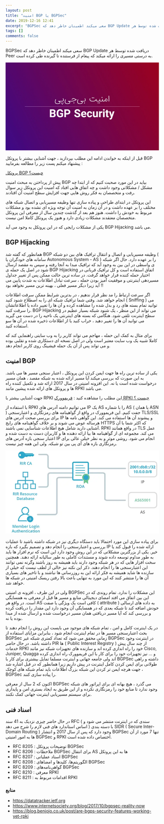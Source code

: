 ```yaml
---
layout: post
title: "امنیت BGP یا BGPSec"
date: 2019-12-16 12:41
excerpt: "BGPSec سعی ‌میکند اطمینان ‌خاطر دهد که BGP Update دریافت شده توسط هر Peer به درستی مسیری را ارائه‌ میکند که پیغام از فرستنده تا گیرنده طی کرده است."
tags: []
comments: false
---
```


BGPSec سعی ‌میکند اطمینان ‌خاطر دهد که BGP Update دریافت شده توسط هر Peer به درستی مسیری را ارائه‌ میکند که پیغام از فرستنده تا گیرنده طی کرده است.

![tooltip](/assets/img/posts/61.webp)

قبل از اینکه به خواندن ادامه این مطلب بپردازید ، جهت آشنایی بیشتر با پروتکل BGP پیشنهاد میکنم پست زیر را مطالعه بفرمایید :

[پروتکل BGP چیست؟](/what-is-bgp/)

پیش از پرداختن به مبحث امنیت BGP بیاید در این مورد صحبت کنیم که از ابتدا چه مشکل / مشکلاتی وجود داشت و چه اتفاق هایی افتاد که امنیت این پروتکل زیر سوال رفت و متخصصان به فکر روش هایی جهت افزایش سطح امنیت آن افتادند.

این پروتکل در ابتدای طراحی و پیاده سازی تنها وظیفه مسیریابی و اتصال شبکه های مختلف را بر عهده داشت و در آن زمان به امنیت آن توجه ویژه ای نشده بود و مشکلات مربوط به خودش را داشت. هنوز هم بعد از گذشت چندین سال از معرفی این پروتکل متخصصان معتقدند مشکلات زیادی دارد و هنوز یک پروتکل کاملا امن نیست.

یکی از مشکلات رایجی که در این پروتکل به وجود می آید BGP Hijacking می باشد.

## BGP Hijacking

همانطور که گفته شد BGP وظیفه مسیریابی و اتصال و انتقال ترافیک های بین دو شبکه ( سامانه های خودگران یا Autonomous System - AS ) را بر عهده دارد. حال اگر شبکه ی واسطی در این بین به وجود آید که ترافیک مبدا به آنجا رفته و سپس به مقصد ارسال شود در اصل یک حمله ی BGP Hijacking اتفاق استفاده است و کل ترافیک قربانی در اختیار حمله کننده قرار خواهد گرفت. در ساده ترین حالت ممکن پس از تغییر جداول مسیردهی اینترنتی و موفقیت آمیز بودن حمله ، سرعت تبادل اطلاعات به شدت پایین می آید زیرا دیگر مسیر فعلی ، بهینه ترین مسیر نخواهد بود !!

اگر سرعت ارتباط را مد نظر قرار ندهیم ، در بدترین شرایط ممکن سرقت اطلاعات انجام خواهد شد. وقتی شما ترافیک شبکه ای را به اصطلاح شنود کنید ( Sniffing ) می توانید تمام بسته های رد و بدل شده را مشاهده کرده و آن ها را تغییر داده یا اطلاعاتشان را سرقت کنید. BGP Hijacking می تواند از این منظر ، یک شنود شبکه بسیار عظیم در سطح اینترنت تلقی شود. هنگامی که بسته های اینترنتی یک ناحیه را در دست می گیرید می توانید آن ها را تغییر دهید ، خراب کنید یا از اطلاعات ذخیره شده در آن ها سو استفاده کنید.

برای مثال به کمک این حمله ، مهاجم می تواند کاربر را به وب سایتی راهنمایی کند که کاملا شبیه یک وب سایت معتبر است ولی در اصل نسخه ای دستکاری شده و تقلبی بوده و می تواند پس از آن یک حمله فیشینگ روی کاربر انجام دهد.

## امنیت BGP

یکی از ساده ترین راه ها جهت ایمن کردن این پروتکل ، اعتبار سنجی مسیر ها می باشد. به این صورت که بررسی میکند آیا مسیر ارائه شده به شبکه مقصد ، همان مسیر درخواست شده است یا نه. این افزونه امنیتی در سال 2017 ارائه شد و تکمیل کننده راه ها و پروتکل های ارائه شده پیشین مانند RPKI می باشد.

جهت آشنایی بیشتر با RPKI این مطلب را مشاهده کنید : [فریموورک RPKI چیست ؟](#)

با استفاده از RPKI می توانیم دامنه آدرس های IP یک AS را با شماره AS ( یا همان ASN ) جفت کنیم. این فریموورک در واقع از گواهینامه های رمزنگاری و اعتبارسنجی TLS/SSL برای بررسی صحت آدرس های IP و پیشوند آن ها استفاده می کند. این گواهی نامه ها هرساله عوض می شوند و بر خلاف گواهینامه های رایج HTTPS که اکثر شما با آن آشنایی دارید شامل هیچ اطلاعات شناسایی نمی باشند. RPKI در واقع همانند TLS عمل می کند. مجموعه ای از گواهینامه ها بیا ارائه دهنده ها و کاربران دست به دست شده و اعتبار سنجی بازه آدرس های IP انجام می شود. روشی موثر و به نظر خیلی عالی برای رمزنگاری بازه های آی پی بین تو شبکه. ولی این همه چیز نیست.

![tooltip](/assets/img/posts/62.webp)

برای پیاده سازی این مورد احتمالا باید دستگاه دیگری نیز در شبکه داشته باشید تا عملیات بررسی و اعتبارسنجی را انجام دهد و تصمیم بگیرد که بازه IP ارائه شده را قبول کند یا خیر. یکی از بزرگترین مشکلاتی که در این روش وجود دارد این است که نرم افزار ها باید به طور مداوم توسعه داده شوند و مستندات کاملی به طور سالیانه ارائه دهند. همچنین سخت افزار هایی که در هر شبکه وجود دارند باید همیشه به روز باشند وگرنه نمی توانند این اعتبارسنجی ها را انجام دهند. ذکر این نکته نیز خالی از لطف نیست که خیلی از سازنده ها شاید همیشه به فکر ارائه این به روزرسانی ها نباشند و با تاخیر های بسیاری آن ها را منتشر کنند که این مورد به تنهایی باعث بالا رفتن ریسک امنیتی در شبکه ها خواهد شد.

ولی در این طرف ، افزونه ی امنیتی BGPSec این مشکلات را ندارد. تمام روندی که در این بین اتفاق می افتد امضای دیجیتالی منابع و مسیر ها قبل از معرفی به همسایگی است. در واقع هر AS کافی است یک ویژگی یا صفت ( attribute ) به داده های ارسالی خودش اضافه کند تا شبکه بعدی که در همسایگی آن وجود دارد این مقدار را دریافت کرده و بررسی کند که آیا مسیر دریافتی همان مسیر درخواست شده و ارسال شده از مبدا بوده یا نه.

در یک اینترنت کامل و امن ، تمام شبکه های موجود می بایست این روش را انجام دهند تا بحث اعتبارسنجی مسیر ها در تمام اینترنت انجام شود ، بنابراین مزایای استفاده از BGPSec زمانی محقق می شود که تعداد کمتری شبکه غیر BGPSec در اینترنت وجود داشته باشد. در حال حاضر PIR ها ( Public Interest Registry ) از چند سال پیش خدمات RPKI خود را راه اندازی کرده اند و سازنده های تجهیزات شبکه نیز مانند Cisco, Juniper, Quagga و ... نیز تجهیزات خود را برای کار با این فریموورک راه اندازی کرده اند ولی جامعه جهانی و اینترنت مسلما تمایل بیشتری برای کار با BGPSec داشته و راهی طولانی برای ایمن کردن کامل اینترنت در پیش داریم زیرا همانطور که در قبل اشاره شد ، جهت هرچه ایمن تر کردن این شبکه بزرگ اطلاعات باید تمام شبکه های کوچک BGPSec را پیاده سازی کنند.

اکنون که 2 سال از معرفی BGPSec می گذرد ، هیچ بهانه ای برای اپراتور های شبکه وجود ندارد تا منابع خود را رمزنگاری نکرده و از این طریق به ایجاد بستری امن و پایداری برای سیستم مسیریابی اینترنت جهانی کمک نکنند.

## اسناد فنی

در حال حاضر چیزی نزدیک به 41 سند RFC ( سندی که در اینترنت منتشر می شود و اساس استاندارد های فنی لازم را شرح می دهد ) با دسته بندی SIDR ( Secure Inter-Domain Routing ) وجود دارد که پس از سال 2017 و انتشار BGPSec تنها 7 مورد از آن ها به امور امنیتی BGPSec و RPKI اختصاص داده شده است.

* RFC 8205 : توضیحات پروتکل BGPSec
* RFC 8206 : ملاحظات BGPSec برای انتقال AS ها به این پروتکل
* RFC 8207 : اسناد عملیاتی BGPSec
* RFC 8208 : الگوریتم‌ها، کلیدها و امضاهای BGPSec
* RFC 8209 : گواهی‌نامه‌های BGPSec
* RFC 8210 : معرفی RPKI
* RFC 8211 : اقدامات مربوط به RPKI

### منابع

* https://datatracker.ietf.org
* https://www.internetsociety.org/blog/2017/10/bgpsec-reality-now
* https://blog.benjojo.co.uk/post/are-bgps-security-features-working-yet-rpki
